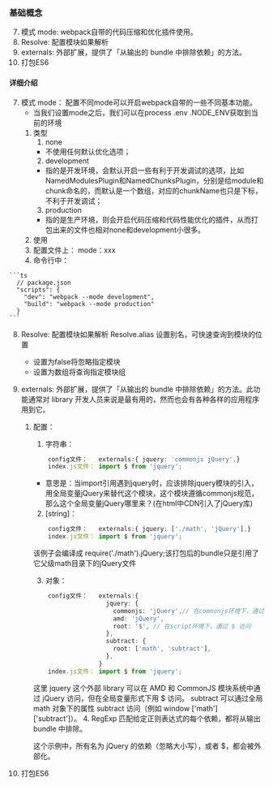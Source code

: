 ### 基础概念
  7. 模式 mode: webpack自带的代码压缩和优化插件使用。
  8. Resolve: 配置模块如果解析
  9. externals: 外部扩展，提供了「从输出的 bundle 中排除依赖」的方法。
  10. 打包ES6

#### 详细介绍
  7. 模式 mode：
      配置不同mode可以开启webpack自带的一些不同基本功能。
      * 当我们设置mode之后，我们可以在process .env .NODE_ENV获取到当前的环境
      1. 类型
          1. none
            * 不使用任何默认优化选项；
          2. development
            * 指的是开发环境，会默认开启一些有利于开发调试的选项，比如NamedModulesPlugin和NamedChunksPlugin，分别是给module和chunk命名的，而默认是一个数组，对应的chunkName也只是下标，不利于开发调试；
          3. production
            * 指的是生产环境，则会开启代码压缩和代码性能优化的插件，从而打包出来的文件也相对none和development小很多。
      2. 使用
        1. 配置文件上：
          mode：xxx
        2. 命令行中：

    ```ts
      // package.json
      "scripts": {
        "dev": "webpack --mode development",
        "build": "webpack --mode production"
      }
    ```

  8. Resolve: 配置模块如果解析
      Resolve.alias 设置别名，可快速查询到模块的位置
      * 设置为false将忽略指定模块
      * 设置为数组将查询指定模块组

    
  9. externals: 
      外部扩展，提供了「从输出的 bundle 中排除依赖」的方法。此功能通常对 library 开发人员来说是最有用的，然而也会有各种各样的应用程序用到它。
      1. 配置：
          1. 字符串：
          ```ts
              config文件：   externals:{ jquery: 'commonjs jQuery',} 
              index.js文件： import $ from 'jquery';
          ```
            * 意思是：当import引用遇到jquery时，应该排除jquery模块的引入，用全局变量jQuery来替代这个模块，这个模块遵循commonjs规范，那么这个全局变量jQuery哪里来？(在html中CDN引入了jQuery库)

          2. [string]：
          ```ts
              config文件：   externals:{ jquery: ['./math', 'jQuery'],} 
              index.js文件： import $ from 'jquery';
          ```
            该例子会编译成 require('./math').jQuery;该打包后的bundle只是引用了它父级math目录下的jQuery文件

          3. 对象：
          ```ts
              config文件：   externals:{ 
                              jquery: {
                                commonjs: 'jQuery',// 在commonjs环境下，通过 jQuery 访问
                                amd: 'jQuery',
                                root: '$', // 在script环境下，通过 $ 访问
                              },
                              subtract: {
                                root: ['math', 'subtract'],
                              },
                            } 
              index.js文件： import $ from 'jquery';
          ```

            这里 jquery 这个外部 library 可以在 AMD 和 CommonJS 模块系统中通过 jQuery 访问，但在全局变量形式下用 $ 访问。
            subtract 可以通过全局 math 对象下的属性 subtract 访问（例如 window ['math'] ['subtract']）。
          4. RegExp
            匹配给定正则表达式的每个依赖，都将从输出 bundle 中排除。
            <!-- externals: /^(jquery|\$)$/i, -->
            这个示例中，所有名为 jQuery 的依赖（忽略大小写），或者 $，都会被外部化。

  10. 打包ES6
      <!-- 详情见 Babel《打包ES6.md》 -->